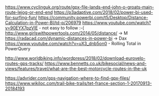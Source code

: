 https://www.cyclinguk.org/route/gpx-file-lands-end-john-o-groats-main-route-lejog-or-end-end
https://p3adaptive.com/2018/02/power-bi-used-for-surfing-fun/
https://community.powerbi.com/t5/Desktop/Distance-Calculation-in-Power-BI/td-p/206979
https://www.youtube.com/watch?v=90EYX7pzVlE - not easy to follow :-(
http://www.girlswithpowertools.com/2014/05/distance/ -> M
https://radacad.com/dynamic-distances-in-power-bi -> Dax
https://www.youtube.com/watch?v=uX3_dnb5on0 - Rolling Total in PowerQuery

http://www.worldbiking.info/wordpress/2018/02/download-eurovelo-routes-gps-tracks/
https://www.bennetts.co.uk/bikesocial/news-and-views/features/travel/what-are-the-best-motorcycle-routes-in-the-uk

https://advrider.com/gps-navigation-where-to-find-gpx-files/
https://www.wikiloc.com/trail-bike-trails/tet-france-section-1-20170913-20184193


